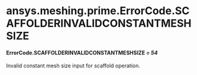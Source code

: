 <a id="ansys-meshing-prime-errorcode-scaffolderinvalidconstantmeshsize"></a>

# ansys.meshing.prime.ErrorCode.SCAFFOLDERINVALIDCONSTANTMESHSIZE

<a id="ansys.meshing.prime.ErrorCode.SCAFFOLDERINVALIDCONSTANTMESHSIZE"></a>

#### ErrorCode.SCAFFOLDERINVALIDCONSTANTMESHSIZE *= 54*

Invalid constant mesh size input for scaffold operation.

<!-- !! processed by numpydoc !! -->
